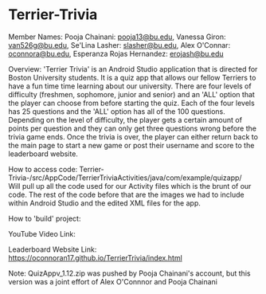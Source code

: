 # Terrier-Trivia
Member Names: 
Pooja Chainani: pooja13@bu.edu,
Vanessa Giron: van526g@bu.edu, 
Se'Lina Lasher: slasher@bu.edu, 
Alex O'Connar: oconnora@bu.edu, 
Esperanza Rojas Hernandez: erojash@bu.edu

Overview: 'Terrier Trivia' is an Android Studio application that is directed for Boston University students. It is a quiz app that allows our fellow Terriers to have a fun time time learning about our university. There are four levels of difficulty (freshmen, sophomore, junior and senior) and an 'ALL' option that the player can choose from before starting the quiz. Each of the four levels has 25 questions and the 'ALL' option has all of the 100 questions. Depending on the level of difficulty, the player gets a certain amount of points per question and they can only get three questions wrong before the trivia game ends. Once the trivia is over, the player can either return back to the main page to start a new game or post their username and score to the leaderboard website. 

How to access code:
Terrier-Trivia-/src/AppCode/TerrierTriviaActivities/java/com/example/quizapp/                             
Will pull up all the code used for our Activity files which is the brunt of our code.
The rest of the code before that are the images we had to include within Android Studio and the edited XML files for the app.

How to 'build' project:

YouTube Video Link: 

Leaderboard Website Link: https://oconnoran17.github.io/TerrierTrivia/index.html



Note: QuizAppv_1.12.zip was pushed by Pooja Chainani's account, but this version was a joint effort of Alex O'Connnor and Pooja Chainani
